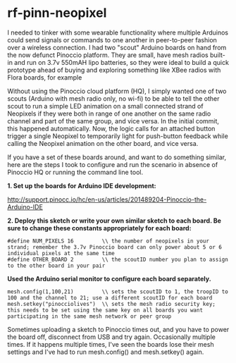 # rf-pinn-neopixel
I needed to tinker with some wearable functionality where multiple Arduinos could send signals or commands to one another in peer-to-peer fashion over a wireless connection. I had two "scout" Arduino boards on hand from the now defunct Pinoccio platform. They are small, have mesh radios built-in and run on 3.7v 550mAH lipo batteries, so they were ideal to build a quick prototype ahead of buying and exploring something like XBee radios with Flora boards, for example

Without using the Pinoccio cloud platform (HQ), I simply wanted one of two scouts (Arduino with mesh radio only, no wi-fi) to be able to tell the other scout to run a simple LED animation on a small connected strand of Neopixels if they were both in range of one another on the same radio channel and part of the same group, and vice versa. In the initial commit, this happened automatically. Now, the logic calls for an attached button trigger a single Neopixel to temporarily light for push-button feedback while calling the Neopixel animation on the other board, and vice versa. 

If you have a set of these boards around, and want to do something similar, here are the steps I took to configure and run the scenario in absence of Pinoccio HQ or running the command line tool.

**1. Set up the boards for Arduino IDE development:** 

http://support.pinocc.io/hc/en-us/articles/201489204-Pinoccio-the-Arduino-IDE

**2. Deploy this sketch or write your own similar sketch to each board. Be sure to change these constants appropriately for each board:**

```
#define NUM_PIXELS 16         \\ the number of neopixels in your strand; remember the 3.7v Pinoccio board can only power about 5 or 6 individual pixels at the same time
#define OTHER_BOARD 2         \\ the scoutID number you plan to assign to the other board in your pair
```

**Used the Arduino serial monitor to configure each board separately.**

```
mesh.config(1,100,21)         \\ sets the scoutID to 1, the troopID to 100 and the channel to 21; use a different scoutID for each board 
mesh.setkey("pinocciolives")  \\ sets the mesh radio security key; this needs to be set using the same key on all boards you want participating in the same mesh network or peer group
```

Sometimes uploading a sketch to Pinoccio times out, and you have to power the board off, disconnect from USB and try again. Occasionally multiple times. If it happens multiple times, I've seen the boards lose their mesh settings and I've had to run mesh.config() and mesh.setkey() again.
